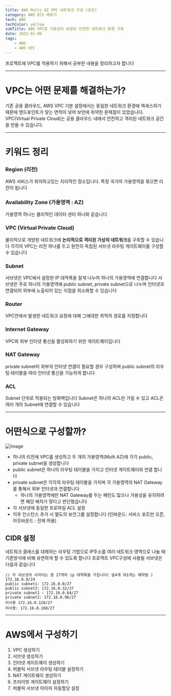 ```yaml
---
title: AWS Multi AZ VPC 네트워크 구성 (초안)
category: AWS ECS 배포기
tech: AWS
techColor: yellow
subTitle: AWS VPC로 가용성이 보장된 안전한 네트워크 환경 구축
date: 2022-01-06
tags: 
	- AWS
	- AWS VPC
---
```



프로젝트에 VPC를 적용하기 위해서 공부한 내용을 정리하고자 합니다



---



# VPC는 어떤 문제를 해결하는가?
기존 공용 클라우드, AWS VPC 기본 설정에서는 동일한 네트워크 환경에 엑세스하기 때문에
엔드포인트가 닿는 면적이 넣어 보안에 취약한 문제점이 있었습니다.
VPC(Virtual Private Cloud)는 공용 클라우드 내에서 안전하고 격리된 네트워크 공간을 만들 수 있습니다.


---



# 키워드 정리
### Region (리전)
AWS 서비스가 위치하고있는 지리적인 장소입니다.
특정 국가의 가용영역을 묶으면 리전이 됩니다

### Availability Zone (가용영역 : AZ)
가용영역 하나는 물리적인 데이터 센터 하나와 같습니다

### VPC (Virtual Private Cloud)
물리적으로 개방된 네트워크에 **논리적으로 격리된 가상의 네트워크**를 구축할 수 있습니다
각각의 VPC는 리전 하나를 두고 완전히 독립된 서브넷 라우팅 게이트웨이를 구성할 수 있습니다

### Subnet
서브넷은 VPC에서 설정한 IP 대역폭을 잘게 나누어 하나의 가용영역에 연결합니다
서브넷은 주로 하나의 가용영역에 public subnet, private subnet으로 나누며
인터넷과 연결되어 외부에 노출되어 있는 지점을 최소화할 수 있습니다

### Router
VPC안에서 발생한 네트워크 요청에 대해 그에대한 최적의 경로를 지정합니다

### Internet Gateway
VPC와 외부 인터넷 통신을 활성화하기 위한 게이트웨이입니다

### NAT Gateway
private subnet이 외부의 인터넷 연결이 필요할 경우 구성하며
public subnet의 라우팅 테이블을 따라 인터넷 통신을 가능하게 합니다

### ACL
Subnet 단위로 적용되는 방화벽입니다
Subnet은 하나의 ACL만 가질 수 있고 ACL은 여러 개의 Subnet에 연결할 수 있습니다



---



# 어떤식으로 구성할까?

![image](https://user-images.githubusercontent.com/55491354/193416652-40261765-a460-4654-958f-32a9a4b0fa44.png)

-   하나의 리전에 VPC를 생성하고 두 개의 가용영역(Multi AZ)에 각각 public, private subnet을 생성합니다
-   public subnet은 하나의 라우팅 테이블을 가지고 인터넷 게이트웨이와 연결 합니다
-   private subnet은 각각의 라우팅 테이블을 가지며 각 가용영역의 NAT Gateway를 통해서 외부 인터넷과 연결합니다
    -   하나의 가용영역에만 NAT Gateway를 두는 패턴도 많으나 가용성을 유지하려면 해당 배치가 맞다고 판단했습니다
-   각 서브넷에 동일한 프로파일 ACL 설정
-   이후 인스턴스 추가 시 별도의 보안그룹 설정합니다 (인바운드: 서비스 포트만 오픈, 아웃바운드 : 전체 허용)


## CIDR 설정
네트워크 클래스를 대체하는 라우팅 기법으로 IP주소를
여러 네트워크 영역으로 나눌 때 기존방식에 비해 유연하게 할 수 있도록 합니다
프로젝트 VPC구성에 사용될 서브넷은 다음과 같습니다

```
// 각 서브넷의 사이더는 총 27개의 ip 대역폭을 가집니다( 앞4개 뒤1개는 예약됨 )
172.16.0.0/24
public subnet1: 172.16.0.0/27
public subnet2: 172.16.0.32/27
private subnet1 : 172.16.0.64/27
private subnet2: 172.16.0.96/27
미사용 172.16.0.128/27
미사용: 172.16.0.160/27
```




---


# AWS에서 구성하기

1.  VPC 생성하기
2.  서브넷 생성하기
3.  인터넷 게이트웨이 생성하기
4.  퍼블릭 서브넷 라우팅 테이블 설정하기
5.  NAT 게이트웨이 생성하기
6.  프라이빗 게이트웨이 설정하기
7.  퍼블릭 서브넷 아이피 자동할당 설정